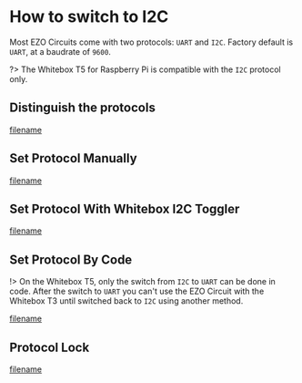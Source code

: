 # <i class="fas fa-code-branch"></i> How to switch to I2C

Most EZO Circuits come with two protocols: `UART` and `I2C`. Factory default is `UART`, at a baudrate of `9600`.

?> The Whitebox T5 for Raspberry Pi is compatible with the `I2C` protocol only.

## Distinguish the protocols

[filename](https://raw.githubusercontent.com/whitebox-labs/whitebox-docs/master/tentacle/common/ezo-protocols.md ':include')


## Set Protocol Manually

[filename](https://raw.githubusercontent.com/whitebox-labs/whitebox-docs/master/tentacle/common/ezo-protocols-manually.md ':include')


## Set Protocol With Whitebox I2C Toggler

[filename](https://raw.githubusercontent.com/whitebox-labs/whitebox-docs/master/tentacle/common/ezo-protocols-toggler.md ':include')

## Set Protocol By Code

!> On the Whitebox T5, only the switch from `I2C` to `UART` can be done in code. After the switch to `UART` you can't use the EZO Circuit with the Whitebox T3 until switched back to `I2C` using another method.

[filename](https://raw.githubusercontent.com/whitebox-labs/whitebox-docs/master/tentacle/common/ezo-protocols-code.md ':include')

##  Protocol Lock

[filename](https://raw.githubusercontent.com/whitebox-labs/whitebox-docs/master/tentacle/common/ezo-protocols-lock.md ':include')
